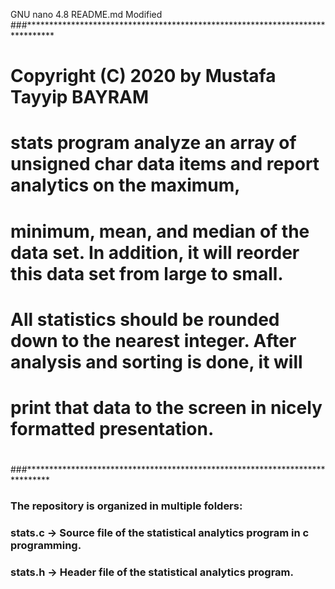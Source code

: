   GNU nano 4.8                                                     README.md                                                      Modified  
###******************************************************************************
# Copyright (C) 2020 by Mustafa Tayyip BAYRAM 
# 
# stats program analyze an array of unsigned char data items and report analytics on the maximum, 
# minimum, mean, and median of the data set. In addition, it will reorder this data set from large to small.
# All statistics should be rounded down to the nearest integer. After analysis and sorting is done, it will 
# print that data to the screen in nicely formatted presentation. 
#
#
###*****************************************************************************

### The repository is organized in multiple folders:
###      stats.c -> Source file of the statistical analytics program in c programming.
###      stats.h -> Header file of the statistical analytics program.


